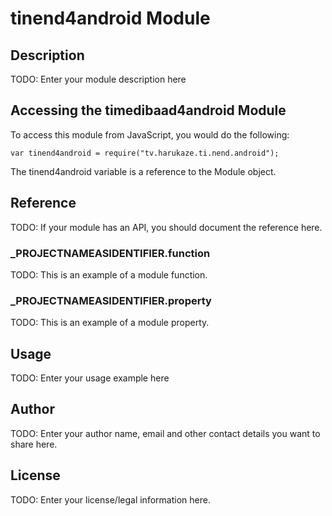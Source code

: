 # tinend4android Module

## Description

TODO: Enter your module description here

## Accessing the timedibaad4android Module

To access this module from JavaScript, you would do the following:

	var tinend4android = require("tv.harukaze.ti.nend.android");

The tinend4android variable is a reference to the Module object.	

## Reference

TODO: If your module has an API, you should document
the reference here.

### ___PROJECTNAMEASIDENTIFIER__.function

TODO: This is an example of a module function.

### ___PROJECTNAMEASIDENTIFIER__.property

TODO: This is an example of a module property.

## Usage

TODO: Enter your usage example here

## Author

TODO: Enter your author name, email and other contact
details you want to share here. 

## License

TODO: Enter your license/legal information here.
